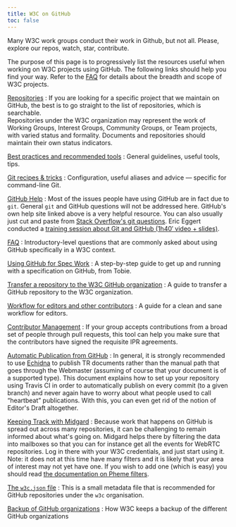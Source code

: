 ```yaml
---
title: W3C on GitHub
toc: false
---
```

Many W3C work groups conduct their work in Github, but not all. Please, explore our repos, watch, star, contribute.

The purpose of this page is to progressively list the resources useful when working on W3C projects using GitHub. The following links should help you find your way. Refer to the [FAQ](faq.md) for details about the breadth and scope of W3C projects.

[Repositories](https://github.com/w3c/)
: If you are looking for a specific project that we maintain on GitHub, the best is to go straight to the list of repositories, which is searchable.  
Repositories under the W3C organization may represent the work of Working Groups, Interest Groups, Community Groups, or Team projects, with varied status and formality. Documents and repositories should maintain their own status indicators.

[Best practices and recommended tools](best-practices.md)
: General guidelines, useful tools, tips.

[Git recipes & tricks](git.md)
: Configuration, useful aliases and advice — specific for command-line Git.

[GitHub Help](https://help.github.com/)
: Most of the issues people have using GitHub are in fact due to `git`. General `git` and GitHub questions will not be addressed here. GitHub's own help site linked above is a very helpful resource. You can also usually just cut and paste from [Stack Overflow's git questions](http://stackoverflow.com/questions/tagged/git). Eric Eggert conducted a [training session about Git and GitHub (1h40′ video + slides)](http://w3c.github.io/wai-gh-training-2015-06-29/).

[FAQ](faq.md)
: Introductory-level questions that are commonly asked about using GitHub specifically in a W3C context.

[Using GitHub for Spec Work](specs.md)
: A step-by-step guide to get up and running with a specification on GitHub, from Tobie.

[Transfer a repository to the W3C GitHub organization](repo-transfer.md)
: A guide to transfer a GitHub repository to the W3C organization.

[Workflow for editors and other contributors](workflow.md)
: A guide for a clean and sane workflow for editors.

[Contributor Management](repo-management.md)
: If your group accepts contributions from a broad set of people through pull requests, this tool can help you make sure that the contributors have signed the requisite IPR agreements.

[Automatic Publication from GitHub](https://github.com/w3c/echidna/wiki/Setting-up-Echidna-as-a-GitHub-hook)
: In general, it is strongly recommended to use [Echidna](https://github.com/w3c/echidna/wiki) to publish TR documents rather than the manual path that goes through the Webmaster (assuming of course that your document is of a supported type). This document explains how to set up your repository using Travis CI in order to automatically publish on every commit (to a given branch) and never again have to worry about what people used to call “heartbeat” publications. With this, you can even get rid of the notion of Editor's Draft altogether.

[Keeping Track with Midgard](https://labs.w3.org/midgard/)
: Because work that happens on GitHub is spread out across many repositories, it can be challenging to remain informed about what's going on. Midgard helps there by filtering the data into mailboxes so that you can for instance get all the events for WebRTC repositories. Log in there with your W3C credentials, and just start using it. Note: it does not at this time have many filters and it is likely that your area of interest may not yet have one. If you wish to add one (which is easy) you should read [the documentation on Pheme filters](https://github.com/w3c/midgard/blob/master/DEVELOPMENT.md#libfilterseventsjs).

[The `w3c.json` file](w3c.json.md)
: This is a small metadata file that is recommended for GitHub repositories under the `w3c` organisation.

[Backup of GitHub organizations](backup.md)
: How W3C keeps a backup of the different GitHub organizations

